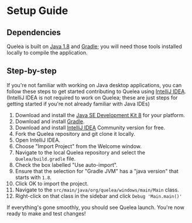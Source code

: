 # Setup Guide

## Dependencies

Quelea is built on [Java 1.8](https://www.oracle.com/technetwork/java/javase/downloads/jdk8-downloads-2133151.html) and [Gradle](https://gradle.org/); you will need those tools installed locally to compile the application.

## Step-by-step

If you're not familiar with working on Java desktop applications, you can follow these steps to get started contributing to Quelea using [IntelliJ IDEA](https://www.jetbrains.com/idea/). (IntelliJ IDEA is not required to work on Quelea; these are just steps for getting started if you're not already familiar with Java IDEs)

1. Download and install the [Java SE Development Kit 8](https://www.oracle.com/technetwork/java/javase/downloads/jdk8-downloads-2133151.html) for your platform.
2. Download and install [Gradle](https://gradle.org/install/).
3. Download and install [IntelliJ IDEA](https://www.jetbrains.com/idea/download) Community version for free.
4. Fork the Quelea repository and git clone it locally.
5. Open IntelliJ IDEA.
6. Choose "Import Project" from the Welcome window.
7. Navigate to the local Quelea repository and select the `Quelea/build.gradle` file.
8. Check the box labelled "Use auto-import".
9. Ensure that the selection for "Gradle JVM" has a "java version" that starts with `1.8`.
10. Click OK to import the project.
11. Navigate to the `src/main/java/org/quelea/windows/main/Main` class.
12. Right-click on that class in the sidebar and click `Debug 'Main.main()'`

If everything's gone smoothly, you should see Quelea launch. You're now ready to make and test changes!
